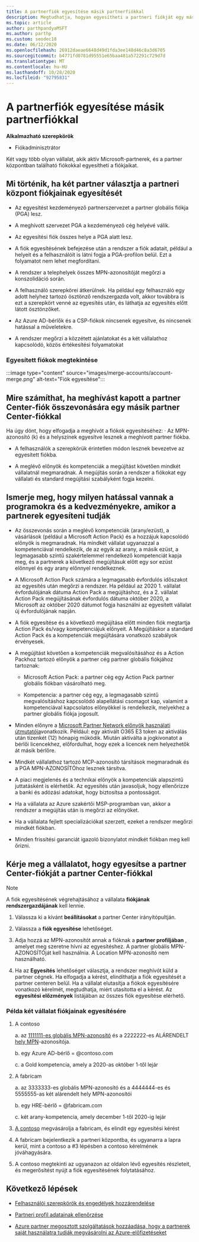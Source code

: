 ```yaml
---
title: A partnerfiók egyesítése másik partnerfiókkal
description: Megtudhatja, hogyan egyesítheti a partneri fiókját egy másik partneri fiókkal a partner Centerben – olyan vállalatoknak, akik aktív Microsoft-partnerek a partner Centerben.
ms.topic: article
author: parthpandyaMSFT
ms.author: parthp
ms.custom: seodec18
ms.date: 06/12/2020
ms.openlocfilehash: 26912daeae6648d49d1fda3ee148d46c8a3d6705
ms.sourcegitcommit: b4771fd0781d95551e65baa481a572291c729d7d
ms.translationtype: MT
ms.contentlocale: hu-HU
ms.lasthandoff: 10/28/2020
ms.locfileid: "92795831"
---
```

# <a name="merge-your-partner-account-with-another-partner-account"></a>A partnerfiók egyesítése másik partnerfiókkal

**Alkalmazható szerepkörök**

- Fiókadminisztrátor

Két vagy több olyan vállalat, akik aktív Microsoft-partnerek, és a partner központban található fiókokkal egyesítheti a fiókjaikat.

## <a name="what-happens-when-two-partners-elect-to-merge-their-partner-center-accounts"></a>Mi történik, ha két partner választja a partneri központ fiókjainak egyesítését

- Az egyesítést kezdeményező partnerszervezet a partner globális fiókja (PGA) lesz.

- A meghívott szervezet PGA a kezdeményező cég helyévé válik.

- Az egyesítési fiók összes helye a PGA alatt lesz.

- A fiók egyesítésének befejezése után a rendszer a fiók adatait, például a helyeit és a felhasználóit is látni fogja a PGA-profilon belül. Ezt a folyamatot nem lehet megfordítani.

- A rendszer a telephelyek összes MPN-azonosítóját megőrzi a konszolidáció során.

- A felhasználó szerepkörei átkerülnek. Ha például egy felhasználó egy adott helyhez tartozó ösztönző rendszergazda volt, akkor továbbra is ezt a szerepkört venné az egyesítés után, és láthatja az egyesítés előtt látott ösztönzőket.

- Az Azure AD-bérlők és a CSP-fiókok nincsenek egyesítve, és nincsenek hatással a műveletekre.

- A rendszer megőrzi a közzétett ajánlatokat és a két vállalathoz kapcsolódó, közös értékesítési folyamatokat

### <a name="view-of-merged-accounts"></a>Egyesített fiókok megtekintése

:::image type="content" source="images/merge-accounts/account-merge.png" alt-text="Fiók egyesítése":::

## <a name="what-to-expect-if-you-have-been-invited-to-merge-your-partner-center-account-with-another-partner-center-account"></a>Mire számíthat, ha meghívást kapott a partner Center-fiók összevonására egy másik partner Center-fiókkal

Ha úgy dönt, hogy elfogadja a meghívót a fiókok egyesítéséhez: · Az MPN-azonosító (k) és a helyszínek egyesítve lesznek a meghívott partner fiókba.

- A felhasználók a szerepkörük érintetlen módon lesznek bevezetve az egyesített fiókba.

- A meglévő előnyök és kompetenciák a megújítást követően mindkét vállalatnál megmaradnak. A megújítás során a rendszer a fiókokat egy vállalati és standard megújítási szabályként fogja kezelni.

## <a name="understand-the-impacts-to-programs-and-benefits-when-partners-elect-to-merge-accounts"></a>Ismerje meg, hogy milyen hatással vannak a programokra és a kedvezményekre, amikor a partnerek egyesíteni tudják

- Az összevonás során a meglévő kompetenciák (arany/ezüst), a vásárlások (például a Microsoft Action Pack) és a hozzájuk kapcsolódó előnyök is megmaradnak. Ha mindkét vállalat ugyanazzal a kompetenciával rendelkezik, de az egyik az arany, a másik ezüst, a legmagasabb szintű szakértelemmel rendelkező kompetenciát kapja meg, és a partnerek a következő megújításuk előtt egy sor ezüst előnnyel és egy arany előnnyel rendelkeznek. 

- A Microsoft Action Pack számára a legmagasabb évfordulós időszakot az egyesítés után megőrzi a rendszer. Ha például az 2020 1. vállalat évfordulójának dátuma Action Pack a megújításhoz, és a 2. vállalat Action Pack megújításának évfordulós dátuma október 2020, a Microsoft az október 2020 dátumot fogja használni az egyesített vállalat új évfordulójának napján.

- A fiók egyesítése és a következő megújítása előtt minden fiók megtartja Action Pack és/vagy kompetenciájuk előnyeit. A Megújításkor a standard Action Pack és a kompetenciák megújítására vonatkozó szabályok érvényesek.

- A megújítást követően a kompetenciák megvalósításához és a Action Packhoz tartozó előnyök a partner cég partner globális fiókjához tartoznak:

  - Microsoft Action Pack: a partner cég egy Action Pack partner globális fiókban vásárolható meg.

  - Kompetencia: a partner cég egy, a legmagasabb szintű megvalósításhoz kapcsolódó alapellátási csomagot kap, valamint a kompetenciával kapcsolatos előnyökkel is rendelkezik, melyekhez a partner globális fiókja jogosult.

- Minden előnyre a [Microsoft Partner Network előnyök használati útmutatója](https://aka.ms/partner-benefits-use-guide)vonatkozik. Például: egy aktivált O365 E3 token az aktiválás után tizenkét (12) hónapig működik. Miután aktiválta a jogkivonatot a bérlői licencekhez, előfordulhat, hogy ezek a licencek nem helyezhetők át másik bérlőre.

- Mindkét vállalathoz tartozó MCP-azonosító társítások megmaradnak és a PGA MPN-AZONOSÍTÓhoz lesznek társítva.

- A piaci megjelenés és a technikai előnyök a kompetenciák alapszintű juttatásként is elérhetők. Az egyesítés után javasoljuk, hogy ellenőrizze a banki és adózási adatokat, hogy biztosítsa a pontosságot.

- Ha a vállalata az Azure szakértői MSP-programban van, akkor a rendszer a megújítás után is megőrzi az előnyöket.

- Ha a vállalata fejlett specializációkat szerzett, ezeket a rendszer megőrzi mindkét fiókban.

- Minden frissítési garanciát igazoló bizonylatot mindkét fiókban meg kell őrizni. 

## <a name="invite-a-company-to-merge-their-partner-center-account-with-your-partner-center-account"></a>Kérje meg a vállalatot, hogy egyesítse a partner Center-fiókját a partner Center-fiókkal

>[!Note]
>A fiók egyesítésének végrehajtásához a vállalata **fiókjának rendszergazdájának** kell lennie.

1. Válassza ki a kívánt **beállításokat** a partner Center irányítópultján. 

2. Válassza a **fiók egyesítése** lehetőséget.

3. Adja hozzá az MPN-azonosítót annak a fióknak a **partner profiljában** , amelyet meg szeretne hívni az egyesítéshez. A partner globális MPN-AZONOSÍTÓját kell használnia. A Location MPN-azonosító nem használható.

4. Ha az **Egyesítés** lehetőséget választja, a rendszer meghívót küld a partner cégnek. Ha elfogadja a kérést, elindíthatja a fiók egyesítését a partner centeren belül. Ha a vállalat elutasítja a fiókok egyesítésére vonatkozó kérelmét, megtudhatja, miért utasította el a kérést. Az **egyesítési előzmények** listájában az összes fiók egyesítése elérhető.
 
### <a name="example-of-two-companies-merging-accounts"></a>Példa két vállalat fiókjainak egyesítésére

1. A contoso 

    a. az [1111111-es globális MPN-azonosító](https://partner.microsoft.com/pcv/accountsettings/connectedpartnerprofile) és a 2222222-es ALÁRENDELT [hely MPN](https://partner.microsoft.com/pcv/accountsettings/locationsprofile)-azonosítója.
  
    b. egy Azure AD-bérlő = @contoso.com
 
    c. a Gold kompetencia, amely a 2020-as október 1-től lejár
2. A fabricam
 
    a.  az 3333333-es globális MPN-azonosító és a 4444444-es és 5555555-as két alárendelt hely MPN-azonosítói

    b.  egy HRE-bérlő = @fabricam.com

    c.  két arany-kompetencia, amely december 1-től 2020-ig lejár
3.  [A contoso](https://partner.microsoft.com/dashboard/account/merger) megvásárolja a fabricam, és elindít egy egyesítési kérést
4.  A fabricam bejelentkezik a partneri központba, és ugyanarra a lapra kerül, mint a contoso a #3 lépésben a contoso kérelmének jóváhagyására.
5.  A contoso megtekinti az ugyanazon az oldalon lévő egyesítés részleteit, és megerősítést nyújt a fiók egyesítésének folytatásához.
    
## <a name="next-steps"></a>Következő lépések

- [Felhasználói szerepkörök és engedélyek hozzárendelése](permissions-overview.md)

- [Partneri profil adatainak ellenőrzése](update-your-partner-profile.md)

- [Azure partner megosztott szolgáltatások hozzáadása, hogy a partnerek saját használatra tudják megvásárolni az Azure-előfizetéseket](shared-services.md)
